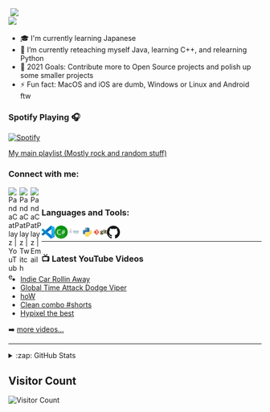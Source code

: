 <img align="right" width="500" src="https://media1.giphy.com/media/13HgwGsXF0aiGY/giphy.gif" />
<br/>
<img src="https://readme-typing-svg.herokuapp.com/?color=016EEA&height=18&width=300&vCenter=true&lines=PandaCatPlayz;MC+Mod+Dev;Unity+Dev;Open+source+enthusiast" />

- 🎓 I'm currently learning Japanese
- 🌱 I’m currently reteaching myself Java, learning C++, and relearning Python
- 🥅 2021 Goals: Contribute more to Open Source projects and polish up some smaller projects
- ⚡ Fun fact: MacOS and iOS are dumb, Windows or Linux and Android ftw

### Spotify Playing 🎧

[![Spotify](https://spotify-player-theta.vercel.app/api/spotify)](https://open.spotify.com/user/pandacatplayz)

[My main playlist (Mostly rock and random stuff)](https://open.spotify.com/playlist/6j58B3aXswXKFbozuLOsCF?si=21d5477a68f045d8)

### Connect with me:

[<img align="left" alt="PandaCatPlayz | YouTube" width="22px" src="https://cdn.jsdelivr.net/npm/simple-icons@v3/icons/youtube.svg" class="filter-red"/>][youtube]
[<img align="left" alt="PandaCatPlayz | Twitch" width="22px" src="https://cdn.jsdelivr.net/npm/simple-icons@v3/icons/twitch.svg" />][twitch]
[<img align="left" alt="PandaCatPlayz | Email" width="22px" src="https://cdn.jsdelivr.net/npm/simple-icons@v3/icons/gmail.svg" />][email]

<br />

### Languages and Tools:

[<img align="left" alt="Visual Studio Code" width="26px" src="https://raw.githubusercontent.com/github/explore/80688e429a7d4ef2fca1e82350fe8e3517d3494d/topics/visual-studio-code/visual-studio-code.png" />][vsc]
[<img align="left" alt="C Sharp" width="26px" src="https://raw.githubusercontent.com/github/explore/80688e429a7d4ef2fca1e82350fe8e3517d3494d/topics/csharp/csharp.png" />][cs]
[<img align="left" alt="Java" width="26px" src="https://raw.githubusercontent.com/github/explore/80688e429a7d4ef2fca1e82350fe8e3517d3494d/topics/java/java.png" />][java]
[<img align="left" alt="Python" width="26px" src="https://raw.githubusercontent.com/github/explore/80688e429a7d4ef2fca1e82350fe8e3517d3494d/topics/python/python.png" />][py]
[<img align="left" alt="Git" width="26px" src="https://raw.githubusercontent.com/github/explore/80688e429a7d4ef2fca1e82350fe8e3517d3494d/topics/git/git.png" />][git]
[<img align="left" alt="GitHub" width="26px" src="https://raw.githubusercontent.com/github/explore/78df643247d429f6cc873026c0622819ad797942/topics/github/github.png" />][github]

<br />

---

### 📺 Latest YouTube Videos

<!-- YOUTUBE:START -->
- [Indie Car Rollin Away](https://www.youtube.com/watch?v=c-NoFPiE8_g)
- [Global Time Attack Dodge Viper](https://www.youtube.com/watch?v=B-sp_qRUerw)
- [hoW](https://www.youtube.com/watch?v=MLoF3httIAg)
- [Clean combo #shorts](https://www.youtube.com/watch?v=GpmQhffadVg)
- [Hypixel the best](https://www.youtube.com/watch?v=41YP-RVZUgE)
<!-- YOUTUBE:END -->

➡️ [more videos...](https://www.youtube.com/channel/UCE1JWJcrbBWv-p3GLlvKvMw)

---

<details>
  <summary>:zap: GitHub Stats</summary>

  <img align="left" alt="PandaCatPlayz's GitHub Stats" src="https://github-readme-stats.vercel.app/api?username=PandaCatPlayz&show_icons=true&hide_border=true" />

</details>

## Visitor Count
![Visitor Count](https://profile-counter.glitch.me/PandaCatPlayz/count.svg)

[twitch]: https://www.twitch.tv/pandacatplayz
[email]: https://mailhide.io/e/9Y5zWYL7
[youtube]: https://www.youtube.com/channel/UCE1JWJcrbBWv-p3GLlvKvMw
[vsc]: https://code.visualstudio.com/
[cs]: https://www.jetbrains.com/rider/promo/?gclid=Cj0KCQjw1a6EBhC0ARIsAOiTkrGsI4brvHFs21MOlTrM5GxzYDdZh48l7H_3G-6M8sTIERNbcuNGtF4aAje0EALw_wcB&gclsrc=aw.ds
[java]: https://www.java.com/en/
[py]: https://www.python.org/
[git]: https://git-scm.com/
[github]: https://github.com/PandaCatPlayz
